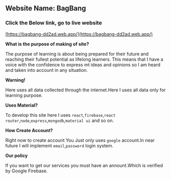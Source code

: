 ## Website Name: BagBang

### Click the Below link, go to live website

[https://bagbang-dd2ad.web.app/](https://bagbang-dd2ad.web.app/)

**What is the purpose of making of site?**

The purpose of learning is about being prepared for their future and reaching their fullest potential as lifelong learners. This means that I have a voice with the confidence to express mt ideas and opinions so I am heard and taken into account in any situation.

**Warning!**

Here uses all data collected through the internet.Here I uses all data only for learning purpose.

**Uses Material?**

To develop this site here I uses `react`,`firebase`,`react router`,`node`,`express`,`mongodb`,`material ui` and so on.

**How Create Account?**

Right now to create account You Just only uses `google` account.In near future I will implement `email`,`password` login system.

**Our policy**

If you want to get our services you must have an annount.Which is verified by Google Firebase.